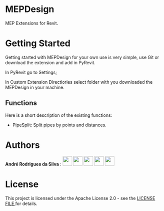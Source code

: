 # MEPDesign
MEP Extensions for Revit.

# Getting Started
Getting started with MEPDesign for your own use is very simple, use Git or download the extension and add in PyRevit.

In PyRevit go to Settings;

In Custom Extension Directiories select folder with you downloaded the MEPDesign in your machine.


## Functions

Here is a short description of the existing functions:
*  PipeSplit: Split pipes by points and distances.


# Authors
**André Rodrigues da Silva** : 
[<img src="https://www.flaticon.com/svg/static/icons/svg/2111/2111425.svg" width="30"/>](https://github.com/andrerdsilva)
[<img src="https://www.flaticon.com/svg/static/icons/svg/49/49084.svg" width="30"/>](https://www.youtube.com/channel/UCpMIG0lIf_rYpQY5mO2AUVQ?view_as=subscriber)
[<img src="https://www.flaticon.com/svg/static/icons/svg/1384/1384005.svg" width="30"/>](https://www.facebook.com/engenheirohidraulico-100588148495142)
[<img src="https://www.flaticon.com/svg/static/icons/svg/1384/1384015.svg" width="30"/>](https://www.instagram.com/engenheiro.hidraulico/)
[<img src="https://www.flaticon.com/svg/static/icons/svg/61/61109.svg" width="30"/>](https://www.linkedin.com/in/andre-rodrigues-da-silva/)

# License
This project is licensed under the Apache License 2.0 - see the [LICENSE FILE ](https://github.com/andrerdsilva/MEPDesign/blob/main/LICENSE) for details.
